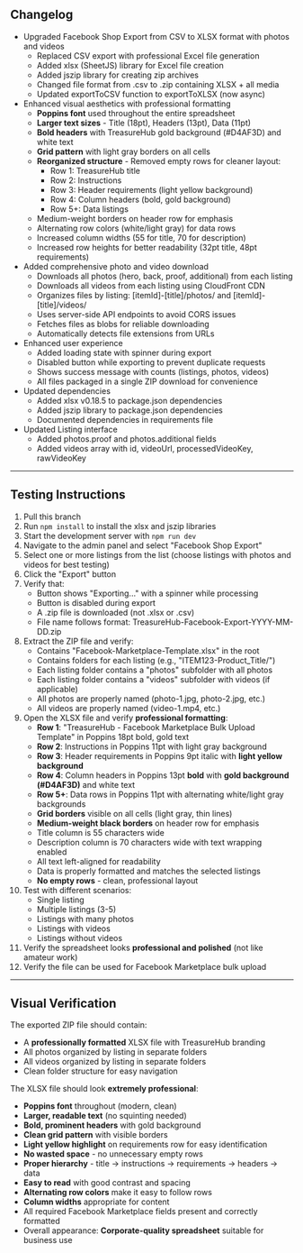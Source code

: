 ## Changelog

- Upgraded Facebook Shop Export from CSV to XLSX format with photos and videos
  - Replaced CSV export with professional Excel file generation
  - Added xlsx (SheetJS) library for Excel file creation
  - Added jszip library for creating zip archives
  - Changed file format from .csv to .zip containing XLSX + all media
  - Updated exportToCSV function to exportToXLSX (now async)
- Enhanced visual aesthetics with professional formatting
  - **Poppins font** used throughout the entire spreadsheet
  - **Larger text sizes** - Title (18pt), Headers (13pt), Data (11pt)
  - **Bold headers** with TreasureHub gold background (#D4AF3D) and white text
  - **Grid pattern** with light gray borders on all cells
  - **Reorganized structure** - Removed empty rows for cleaner layout:
    - Row 1: TreasureHub title
    - Row 2: Instructions
    - Row 3: Header requirements (light yellow background)
    - Row 4: Column headers (bold, gold background)
    - Row 5+: Data listings
  - Medium-weight borders on header row for emphasis
  - Alternating row colors (white/light gray) for data rows
  - Increased column widths (55 for title, 70 for description)
  - Increased row heights for better readability (32pt title, 48pt requirements)
- Added comprehensive photo and video download
  - Downloads all photos (hero, back, proof, additional) from each listing
  - Downloads all videos from each listing using CloudFront CDN
  - Organizes files by listing: [itemId]-[title]/photos/ and [itemId]-[title]/videos/
  - Uses server-side API endpoints to avoid CORS issues
  - Fetches files as blobs for reliable downloading
  - Automatically detects file extensions from URLs
- Enhanced user experience
  - Added loading state with spinner during export
  - Disabled button while exporting to prevent duplicate requests
  - Shows success message with counts (listings, photos, videos)
  - All files packaged in a single ZIP download for convenience
- Updated dependencies
  - Added xlsx v0.18.5 to package.json dependencies
  - Added jszip library to package.json dependencies
  - Documented dependencies in requirements file
- Updated Listing interface
  - Added photos.proof and photos.additional fields
  - Added videos array with id, videoUrl, processedVideoKey, rawVideoKey

---

## Testing Instructions

1. Pull this branch
2. Run `npm install` to install the xlsx and jszip libraries
3. Start the development server with `npm run dev`
4. Navigate to the admin panel and select "Facebook Shop Export"
5. Select one or more listings from the list (choose listings with photos and videos for best testing)
6. Click the "Export" button
7. Verify that:
   - Button shows "Exporting..." with a spinner while processing
   - Button is disabled during export
   - A .zip file is downloaded (not .xlsx or .csv)
   - File name follows format: TreasureHub-Facebook-Export-YYYY-MM-DD.zip
8. Extract the ZIP file and verify:
   - Contains "Facebook-Marketplace-Template.xlsx" in the root
   - Contains folders for each listing (e.g., "ITEM123-Product_Title/")
   - Each listing folder contains a "photos" subfolder with all photos
   - Each listing folder contains a "videos" subfolder with videos (if applicable)
   - All photos are properly named (photo-1.jpg, photo-2.jpg, etc.)
   - All videos are properly named (video-1.mp4, etc.)
9. Open the XLSX file and verify **professional formatting**:
   - **Row 1**: "TreasureHub - Facebook Marketplace Bulk Upload Template" in Poppins 18pt bold, gold text
   - **Row 2**: Instructions in Poppins 11pt with light gray background
   - **Row 3**: Header requirements in Poppins 9pt italic with **light yellow background**
   - **Row 4**: Column headers in Poppins 13pt **bold** with **gold background (#D4AF3D)** and white text
   - **Row 5+**: Data rows in Poppins 11pt with alternating white/light gray backgrounds
   - **Grid borders** visible on all cells (light gray, thin lines)
   - **Medium-weight black borders** on header row for emphasis
   - Title column is 55 characters wide
   - Description column is 70 characters wide with text wrapping enabled
   - All text left-aligned for readability
   - Data is properly formatted and matches the selected listings
   - **No empty rows** - clean, professional layout
10. Test with different scenarios:
    - Single listing
    - Multiple listings (3-5)
    - Listings with many photos
    - Listings with videos
    - Listings without videos
11. Verify the spreadsheet looks **professional and polished** (not like amateur work)
12. Verify the file can be used for Facebook Marketplace bulk upload

---

## Visual Verification

The exported ZIP file should contain:
- A **professionally formatted** XLSX file with TreasureHub branding
- All photos organized by listing in separate folders
- All videos organized by listing in separate folders
- Clean folder structure for easy navigation

The XLSX file should look **extremely professional**:
- **Poppins font** throughout (modern, clean)
- **Larger, readable text** (no squinting needed)
- **Bold, prominent headers** with gold background
- **Clean grid pattern** with visible borders
- **Light yellow highlight** on requirements row for easy identification
- **No wasted space** - no unnecessary empty rows
- **Proper hierarchy** - title → instructions → requirements → headers → data
- **Easy to read** with good contrast and spacing
- **Alternating row colors** make it easy to follow rows
- **Column widths** appropriate for content
- All required Facebook Marketplace fields present and correctly formatted
- Overall appearance: **Corporate-quality spreadsheet** suitable for business use

